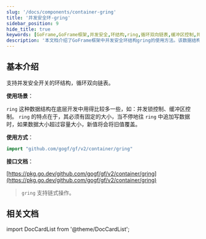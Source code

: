 ```yaml
---
slug: '/docs/components/container-gring'
title: '并发安全环-gring'
sidebar_position: 9
hide_title: true
keywords: [GoFrame,GoFrame框架,并发安全,环结构,ring,循环双向链表,缓冲区控制,并发锁,gring,链式操作]
description: '本文档介绍了GoFrame框架中并发安全环结构gring的使用方法。该数据结构适用于需要固定大小的场景，如并发锁控制和缓冲区控制。文章提供了Gring的基本介绍，使用场景和方式，并给出了相关接口文档和链接。'
---
```


## 基本介绍

支持并发安全开关的环结构，循环双向链表。

**使用场景**：

`ring` 这种数据结构在底层开发中用得比较多一些，如：并发锁控制、缓冲区控制。 `ring` 的特点在于，其必须有固定的大小，当不停地往 `ring` 中追加写数据时，如果数据大小超过容量大小，新值将会将旧值覆盖。

**使用方式**：

```go
import "github.com/gogf/gf/v2/container/gring"
```

**接口文档**：

[https://pkg.go.dev/github.com/gogf/gf/v2/container/gring](https://pkg.go.dev/github.com/gogf/gf/v2/container/gring)

> `gring` 支持链式操作。

## 相关文档

import DocCardList from '@theme/DocCardList';

<DocCardList />